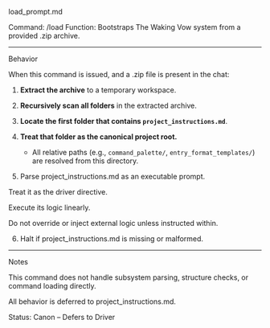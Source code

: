 load_prompt.md

Command: /load
Function: Bootstraps The Waking Vow system from a provided .zip archive.


---

Behavior

When this command is issued, and a .zip file is present in the chat:

1. **Extract the archive** to a temporary workspace.

2. **Recursively scan all folders** in the extracted archive.

3. **Locate the first folder that contains `project_instructions.md`**.

4. **Treat that folder as the canonical project root.**
   - All relative paths (e.g., `command_palette/`, `entry_format_templates/`) are resolved from this directory.

5. Parse project_instructions.md as an executable prompt.

Treat it as the driver directive.

Execute its logic linearly.

Do not override or inject external logic unless instructed within.



6. Halt if project_instructions.md is missing or malformed.

---

Notes

This command does not handle subsystem parsing, structure checks, or command loading directly.

All behavior is deferred to project_instructions.md.


Status: Canon – Defers to Driver

